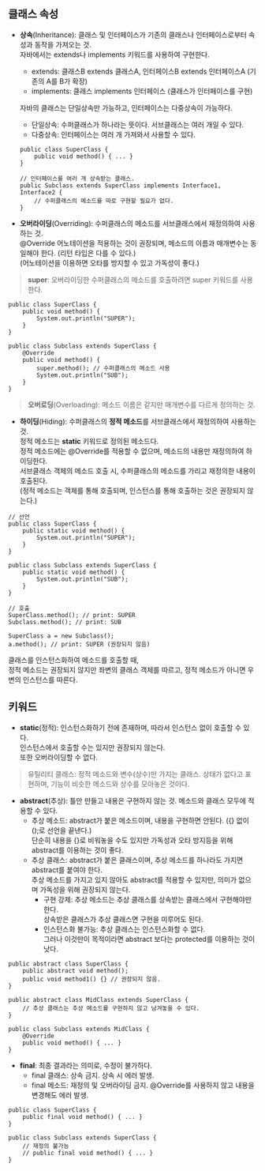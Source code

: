 ## 클래스 속성
- **상속**(Inheritance): 클래스 및 인터페이스가 기존의 클래스나 인터페이스로부터 속성과 동작을 가져오는 것.  
자바에서는 extends나 implements 키워드를 사용하여 구현한다.
  - extends: 클래스B extends 클래스A, 인터페이스B extends 인터페이스A (기존의 A를 B가 확장)
  - implements: 클래스 implements 인터페이스 (클래스가 인터페이스를 구현)

  자바의 클래스는 단일상속만 가능하고, 인터페이스는 다중상속이 가능하다.
  - 단일상속: 수퍼클래스가 하나라는 뜻이다. 서브클래스는 여러 개일 수 있다.
  - 다중상속: 인터페이스는 여러 개 가져와서 사용할 수 있다.
  ```
  public class SuperClass {
      public void method() { ... }
  }
  
  // 인터페이스를 여러 개 상속받는 클래스.
  public Subclass extends SuperClass implements Interface1, Interface2 {
      // 수퍼클래스의 메소드를 따로 구현할 필요가 없다.
  }
  ```
  
- **오버라이딩**(Overriding): 수퍼클래스의 메소드를 서브클래스에서 재정의하여 사용하는 것.  
@Override 어노테이션을 적용하는 것이 권장되며, 메소드의 이름과 매개변수는 동일해야 한다. (리턴 타입은 다를 수 있다.)  
(어노테이션을 이용하면 오타를 방지할 수 있고 가독성이 좋다.)  
> **super**: 오버라이딩한 수퍼클래스의 메소드를 호출하려면 super 키워드를 사용한다.
```
public class SuperClass {
    public void method() {
        System.out.println("SUPER");
    }
}

public class Subclass extends SuperClass {
    @Override
    public void method() {
        super.method(); // 수퍼클래스의 메소드 사용
        System.out.println("SUB");
    }
}
```
> **오버로딩**(Overloading): 메소드 이름은 같지만 매개변수를 다르게 정의하는 것.

- **하이딩**(Hiding): 수퍼클래스의 **정적 메소드**를 서브클래스에서 재정의하여 사용하는 것.  
정적 메소드는 **static** 키워드로 정의된 메소드다.  
정적 메소드에는 @Override를 적용할 수 없으며, 메소드의 내용만 재정의하여 하이딩한다.  
서브클래스 객체의 메소드 호출 시, 수퍼클래스의 메소드를 가리고 재정의한 내용이 호출된다.  
(정적 메소드는 객체를 통해 호출되며, 인스턴스를 통해 호출하는 것은 권장되지 않는다.)
```
// 선언
public class SuperClass {
    public static void method() {
        System.out.println("SUPER");
    }
}

public class Subclass extends SuperClass {
    public static void method() {
        System.out.println("SUB");
    }
}

// 호출
SuperClass.method(); // print: SUPER
Subclass.method(); // print: SUB

SuperClass a = new Subclass();
a.method(); // print: SUPER (권장되지 않음)
```
클래스를 인스턴스화하여 메소드를 호출할 때,  
정적 메소드는 권장되지 않지만 좌변의 클래스 객체를 따르고, 정적 메소드가 아니면 우변의 인스턴스를 따른다.

## 키워드
- **static**(정적): 인스턴스화하기 전에 존재하며, 따라서 인스턴스 없이 호출할 수 있다.  
인스턴스에서 호출할 수는 있지만 권장되지 않는다.  
또한 오버라이딩할 수 없다.
> 유틸리티 클래스: 정적 메소드와 변수(상수)만 가지는 클래스.
> 상태가 없다고 표현하며, 기능이 비슷한 메소드와 상수를 모아놓은 것이다.

- **abstract**(추상): 틀만 만들고 내용은 구현하지 않는 것. 메소드와 클래스 모두에 적용할 수 있다.  
  - 추상 메소드: abstract가 붙은 메소드이며, 내용을 구현하면 안된다. ({} 없이 ();로 선언을 끝낸다.)   
  단순히 내용을 {}로 비워놓을 수도 있지만 가독성과 오타 방지등을 위해 abstract를 이용하는 것이 좋다.
  - 추상 클래스: abstract가 붙은 클래스이며, 추상 메소드를 하나라도 가지면 abstract를 붙여야 한다.  
  추상 메소드를 가지고 있지 않아도 abstract를 적용할 수 있지만, 의미가 없으며 가독성을 위해 권장되지 않는다.
    - 구현 강제: 추상 메소드는 추상 클래스를 상속받는 클래스에서 구현해야만 한다.  
    상속받은 클래스가 추상 클래스면 구현을 미루어도 된다.
    - 인스턴스화 불가능: 추상 클래스는 인스턴스화할 수 없다.  
    그러나 이것만이 목적이라면 abstract 보다는 protected를 이용하는 것이 낫다.
```
public abstract class SuperClass {
    public abstract void method();
    public void method1() {} // 권장되지 않음.
}

public abstract class MidClass extends SuperClass {
    // 추상 클래스는 추상 메소드를 구현하지 않고 남겨놓을 수 있다.
}

public class Subclass extends MidClass {
    @Override
    public void method() { ... }
}
```

- **final**: 최종 결과라는 의미로, 수정이 불가하다.  
  - final 클래스: 상속 금지. 상속 시 에러 발생.
  - final 메소드: 재정의 및 오버라이딩 금지. @Override를 사용하지 않고 내용을 변경해도 에러 발생.
```
public class SuperClass {
    public final void method() { ... }
}

public class Subclass extends SuperClass {
    // 재정의 불가능
    // public final void method() { ... }
}
```
